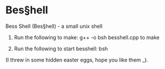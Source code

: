 # Bes§hell
Bess Shell (Bes§hell) - a small unix shell

1. Run the following to make:
g++ -o bsh besshell.cpp to make 

2. Run the following to start besshell:
bsh

(I threw in some hidden easter eggs, hope you like them _).

